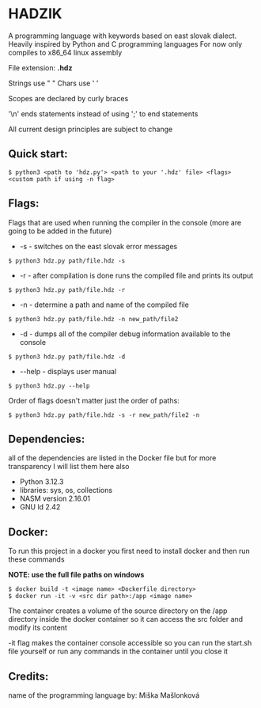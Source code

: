 
# HADZIK
A programming language with keywords based on east slovak dialect.
Heavily inspired by Python and C programming languages
For now only compiles to x86_64 linux assembly

File extension: **.hdz**

Strings use " "
Chars use ' '

Scopes are declared by curly braces

'\n' ends statements instead of using ';' to end statements

All current design principles are subject to change

## Quick start:
```
$ python3 <path to 'hdz.py'> <path to your '.hdz' file> <flags> <custom path if using -n flag>
```

## Flags:
Flags that are used when running the compiler in the console (more are going to be added in the future)

+ -s - switches on the east slovak error messages
```
$ python3 hdz.py path/file.hdz -s
```

+ -r - after compilation is done runs the compiled file and prints its output
```
$ python3 hdz.py path/file.hdz -r
```

+ -n - determine a path and name of the compiled file
```
$ python3 hdz.py path/file.hdz -n new_path/file2
```

+ -d - dumps all of the compiler debug information available to the console
```
$ python3 hdz.py path/file.hdz -d
```
+ --help - displays user manual
```
$ python3 hdz.py --help
```

Order of flags doesn't matter just the order of paths:
```
$ python3 hdz.py path/file.hdz -s -r new_path/file2 -n
```


## Dependencies:
all of the dependencies are listed in the Docker file but for more transparency I will list them here also
+ Python 3.12.3
+ libraries: sys, os, collections
+ NASM version 2.16.01
+ GNU ld 2.42

## Docker:
To run this project in a docker you first need to install docker and then run these commands

**NOTE: use the full file paths on windows** 
```
$ docker build -t <image name> <Dockerfile directory>
$ docker run -it -v <src dir path>:/app <image name>
```
The container creates a volume of the source directory on the /app directory inside the docker container so it can access the src folder and modify its content

-it flag makes the container console accessible so you can run the start.sh file yourself or run any commands in the container until you close it

## Credits:
name of the programming language by: Miška Mašlonková
